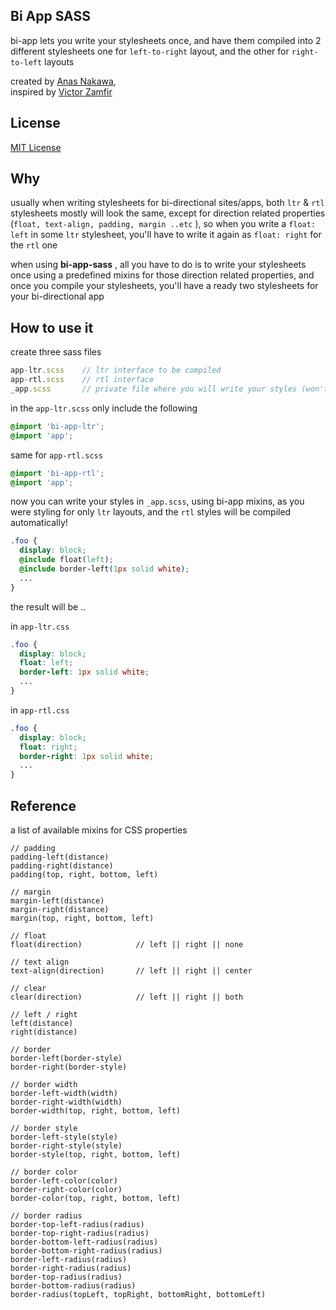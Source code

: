 ## Bi App SASS
bi-app lets you write your stylesheets once, and have them compiled into 2 different stylesheets one for `left-to-right` layout, and the other for `right-to-left` layouts 

created by [Anas Nakawa](//twitter.com/anasnakawa),  
inspired by [Victor Zamfir](//twitter.com/victorzamfir)

## License
[MIT License](http://www.opensource.org/licenses/mit-license.php)

## Why
usually when writing stylesheets for bi-directional sites/apps, both `ltr` & `rtl` stylesheets mostly will look the same, except for direction related properties (`float, text-align, padding, margin ..etc` ), so when you write a `float: left` in some `ltr` stylesheet, you'll have to write it again as `float: right` for the `rtl` one

when using **bi-app-sass** , all you have to do is to write your stylesheets once using a predefined mixins for those direction related properties, and once you compile your stylesheets, you'll have a ready two stylesheets for your bi-directional app

## How to use it
create three sass files
```js
app-ltr.scss    // ltr interface to be compiled
app-rtl.scss    // rtl interface
_app.scss       // private file where you will write your styles (won't be compiled)
```
in the `app-ltr.scss` only include the following
```css
@import 'bi-app-ltr';
@import 'app';
```

same for `app-rtl.scss`
```css
@import 'bi-app-rtl';
@import 'app';
```

now you can write your styles in `_app.scss`, using bi-app mixins, as you were styling for only `ltr` layouts, and the `rtl` styles will be compiled automatically!
```css
.foo {
  display: block;
  @include float(left);
  @include border-left(1px solid white);
  ...
}
```

the result will be ..

in `app-ltr.css`
```css
.foo {
  display: block;
  float: left;
  border-left: 1px solid white;
  ...
}
```

in `app-rtl.css`
```css
.foo {
  display: block;
  float: right;
  border-right: 1px solid white;
  ...
}
```

## Reference
a list of available mixins for CSS properties
```
// padding
padding-left(distance)
padding-right(distance)
padding(top, right, bottom, left)

// margin
margin-left(distance)
margin-right(distance)
margin(top, right, bottom, left)

// float
float(direction)			// left || right || none

// text align
text-align(direction)		// left || right || center

// clear
clear(direction)			// left || right || both

// left / right
left(distance)
right(distance)

// border
border-left(border-style)
border-right(border-style)

// border width
border-left-width(width)
border-right-width(width)
border-width(top, right, bottom, left)

// border style
border-left-style(style)
border-right-style(style)
border-style(top, right, bottom, left)

// border color
border-left-color(color)
border-right-color(color)
border-color(top, right, bottom, left)

// border radius
border-top-left-radius(radius)
border-top-right-radius(radius)
border-bottom-left-radius(radius)
border-bottom-right-radius(radius)
border-left-radius(radius)
border-right-radius(radius)
border-top-radius(radius)
border-bottom-radius(radius)
border-radius(topLeft, topRight, bottomRight, bottomLeft)
```
